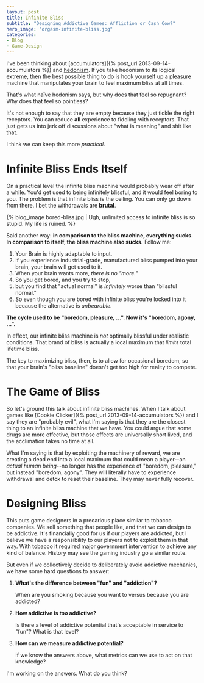 ```yaml
---
layout: post
title: Infinite Bliss
subtitle: "Designing Addictive Games: Affliction or Cash Cow?"
hero_image: "orgasm-infinite-bliss.jpg"
categories:
- Blog
- Game-Design
---
```

I've been thinking about [accumulators]({% post_url 2013-09-14-accumulators %}) and
[hedonism](http://en.wikipedia.org/wiki/Hedonism). If you take hedonism to its logical extreme, then the best possible
thing to do is hook yourself up a pleasure machine that manipulates your brain to feel maximum bliss at all times.

That's what naïve hedonism says, but why does that feel so repugnant? Why does that feel so pointless?

It's not enough to say that they are empty because they just tickle the right receptors. You can reduce **all**
experience to fiddling with receptors. That just gets us into jerk off discussions about "what is meaning" and shit like
that.

I think we can keep this more *practical*.

# Infinite Bliss Ends Itself

On a practical level the infinite bliss machine would probably wear off after a while. You'd get used to being
infinitely blissful, and it would feel boring to you. The problem is that infinite bliss is the ceiling. You can
only go down from there. I bet the withdrawals are **brutal**.

{% blog_image bored-bliss.jpg | Ugh, unlimited access to infinite bliss is so stupid. My life is ruined. %}

Said another way: **in comparison to the bliss machine, everything sucks. In comparison to itself, the bliss machine also
sucks.** Follow me:

1.  Your Brain is highly adaptable to input.
2.  If you experience industrial-grade, manufactured bliss pumped into your brain, your brain will get used to it.
3.  When your brain wants more, *there is no "more."*
4.  So you get bored, and you try to stop,
5.  but you find that "actual normal" is *infinitely* worse than "blissful normal."
6.  So even though you are bored with infinite bliss you're locked into it because the alternative is *unbearable*.

**The cycle used to be "boredom, pleasure, ...". Now it's "boredom, agony, ...".**

In effect, our infinite bliss machine is *not* optimally blissful under realistic conditions. That brand of bliss is
actually a local maximum that *limits* total lifetime bliss.

The key to maximizing bliss, then, is to allow for occasional boredom, so that your brain's "bliss baseline" doesn't get
too high for reality to compete.

# The Game of Bliss

So let's ground this talk about infinite bliss machines. When I talk about games like
[Cookie Clicker]({% post_url 2013-09-14-accumulators %}) and I say they are "probably evil", what I'm saying is that
they are the closest thing to an infinite bliss machine that we have. You could argue that some drugs are more
effective, but those effects are universally short lived, and the acclimation takes no time at all.

What I'm saying is that by exploiting the machinery of reward, we are creating a dead end into a local maximum that
could mean a player--an *actual human being*--no longer has the experience of "boredom, pleasure," but instead "boredom,
agony". They will literally have to experience withdrawal and detox to reset their baseline. They may never fully
recover.

# Designing Bliss

This puts game designers in a precarious place similar to tobacco companies. We sell something that people like, and
that we can design to be addictive. It's financially good for us if our players are addicted, but I believe we have a
responsibility to our players not to exploit them in that way. With tobacco it required major government intervention to
achieve any kind of balance. History may see the gaming industry go a similar route.

But even if we collectively decide to deliberately avoid addictive mechanics, we have some hard questions to answer:

1.  **What's the difference between "fun" and "addiction"?**

    When are you smoking because you want to versus because you are addicted?

2.  **How addictive is *too* addictive?**

    Is there a level of addictive potential that's acceptable in service to "fun"? What is that level?

3.  **How can we measure addictive potential?**

    If we know the answers above, what metrics can we use to act on that knowledge?

I'm working on the answers. What do you think?